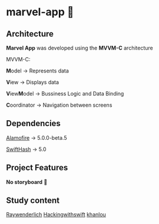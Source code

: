 # marvel-app :iphone:

## Architecture

**Marvel App** was developed using the **MVVM-C** architecture

MVVM-C:

**M**odel -> Represents data<p>
**V**iew -> Displays data<p>
**V**iew**M**odel -> Bussiness Logic and Data Binding<p>
**C**oordinator -> Navigation between screens<p>


## Dependencies

[Alamofire](https://github.com/Alamofire/Alamofire)  ->  5.0.0-beta.5 <p>
[SwiftHash](https://github.com/onmyway133/SwiftHash) -> 5.0 <p>

## Project Features

**No storyboard** :raised_hands:

## Study content

[Raywenderlich](https://www.raywenderlich.com/158-coordinator-tutorial-for-ios-getting-started)
[Hackingwithswift](https://www.hackingwithswift.com/articles/71/how-to-use-the-coordinator-pattern-in-ios-apps)
[khanlou](https://khanlou.com/)
